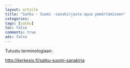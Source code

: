 ```yaml
--- 
layout: article 
title: "Satku - Suomi -sanakirjasta apua ymmärtämiseen" 
categories: 
tags: [satku]
toc: false 
comments: true 
ads: false 
--- 
```


Tutustu terminologiaan:

<http://kerkesix.fi/satku-suomi-sanakirja>

